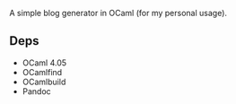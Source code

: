 A simple blog generator in OCaml (for my personal usage).

## Deps

- OCaml 4.05
- OCamlfind
- OCamlbuild
- Pandoc
